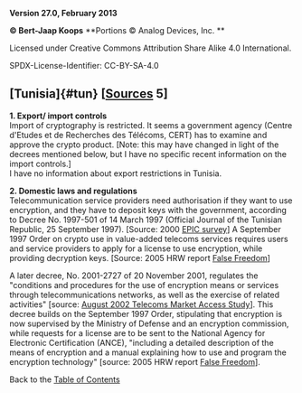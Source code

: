 **Version 27.0, February 2013**

**© Bert-Jaap Koops**
**Portions © Analog Devices, Inc. **  

Licensed under Creative Commons Attribution Share Alike 4.0 International.

SPDX-License-Identifier: CC-BY-SA-4.0

## [Tunisia]{#tun} \[[Sources](cls-srce.htm) 5\]

**1. Export/ import controls**\
Import of cryptography is restricted. It seems a government agency
(Centre d'Etudes et de Recherches des Télécoms, CERT) has to examine and
approve the crypto product. \[Note: this may have changed in light of
the  decrees mentioned below, but I have no specific recent information
on the import controls.\]\
I have no information about export restrictions in Tunisia.

**2. Domestic laws and regulations**  \
Telecommunication service providers need authorisation if they want to
use encryption, and they have to deposit keys with the government,
according to Decree No. 1997-501 of 14 March 1997 (Official Journal of
the Tunisian Republic, 25 September 1997). \[Source: 2000 [EPIC
survey](http://www2.epic.org/reports/crypto2000/)\] A September 1997
Order on crypto use in value-added telecoms services requires users and
service providers to apply for a license to use encryption, while
providing decryption keys. \[Source: 2005 HRW report [False
Freedom](http://hrw.org/reports/2005/mena1105/)\] 

A later decree, No. 2001-2727 of 20 November 2001, regulates the
\"conditions and procedures for the use of encryption means or services
through telecommunications networks, as well as the exercise of related
activities\" \[source: [August 2002 Telecoms Market Access
Study](http://mkaccdb.eu.int/study/studies/29.doc)\]. This decree builds
on the September 1997 Order, stipulating that encryption is now
supervised by the Ministry of Defense and an encryption commission,
while requests for a license are to be sent to the National Agency for
Electronic Certification (ANCE), \"including a detailed description of
the means of encryption and a manual explaining how to use and program
the encryption technology\" \[source: 2005 HRW report [False
Freedom](http://hrw.org/reports/2005/mena1105/)\]. 

Back to the [Table of Contents](index.html#toc)
